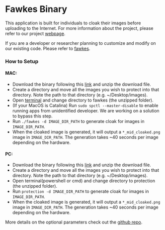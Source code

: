 # Fawkes Binary

This application is built for individuals to cloak their images before uploading to the Internet. For more information about the project, please refer to our project [webpage](http://sandlab.cs.uchicago.edu/fawkes/).  

If you are a developer or researcher planning to customize and modify on our existing code. Please refer to [fawkes](https://github.com/Shawn-Shan/fawkes/tree/master/). 

### How to Setup

#### MAC:

* Download the binary following this [link](http://sandlab.cs.uchicago.edu/fawkes/files/fawkes_binary.zip) and unzip the download file. 
* Create a directory and move all the images you wish to protect into that directory. Note the path to that directory (e.g. ~/Desktop/images). 
* Open [terminal](https://support.apple.com/guide/terminal/open-or-quit-terminal-apd5265185d-f365-44cb-8b09-71a064a42125/mac) and change directory to fawkes (the unzipped folder). 
* (If your MacOS is Catalina) Run `sudo spctl --master-disable` to enable running apps from unidentified developer. We are working on a solution to bypass this step. 
* Run `./fawkes -d IMAGE_DIR_PATH` to generate cloak for images in `IMAGE_DIR_PATH`. 
* When the cloaked image is generated, it will output a `*_mid_cloaked.png` image in `IMAGE_DIR_PATH`. The generation takes ~40 seconds per image depending on the hardware. 


#### PC:
* Download the binary following this [link](http://sandlab.cs.uchicago.edu/fawkes/files/fawkes_binary_windows.zip) and unzip the download file. 
* Create a directory and move all the images you wish to protect into that directory. Note the path to that directory (e.g. ~/Desktop/images). 
* Open terminal(powershell or cmd) and change directory to protection (the unzipped folder). 
* Run `protection -d IMAGE_DIR_PATH` to generate cloak for images in `IMAGE_DIR_PATH`. 
* When the cloaked image is generated, it will output a `*_mid_cloaked.png` image in `IMAGE_DIR_PATH`. The generation takes ~40 seconds per image depending on the hardware. 


More details on the optional parameters check out the [github repo](https://github.com/Shawn-Shan/fawkes/tree/master/). 

